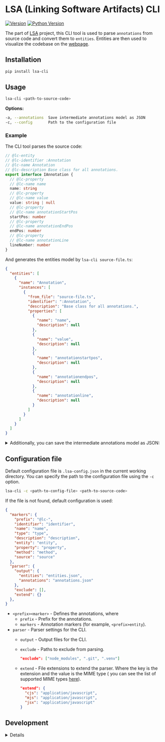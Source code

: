 # LSA (Linking Software Artifacts) CLI

[![Version](https://img.shields.io/pypi/v/lsa-cli?logo=pypi)](https://pypi.org/project/lsa-cli)
[![Python Version](https://img.shields.io/pypi/pyversions/lsa-cli?logo=python&logoColor=white)](https://pypi.org/project/lsa-cli)

The part of [LSA](https://github.com/MarkSeliverstov/MFF-bachelor-work) project,
this CLI tool is used to parse `annotations` from source code and convert them
to `entities`. Entities are then used to visualize the codebase on the
[webpage](https://markseliverstov.github.io/MFF-bachelor-work).

## Installation

```bash
pip install lsa-cli
```

## Usage

```bash
lsa-cli <path-to-source-code>
```

**Options:**

```bash
-a, --annotations  Save intermediate annotations model as JSON
-c, --config       Path to the configuration file
```

### Example

The CLI tool parses the source code:

```typescript
// @lc-entity
// @lc-identifier :Annotation
// @lc-name Annotation
// @lc-description Base class for all annotations.
export interface IAnnotation {
  // @lc-property
  // @lc-name name
  name: string
  // @lc-property
  // @lc-name value
  value: string | null
  // @lc-property
  // @lc-name annotationStartPos
  startPos: number
  // @lc-property
  // @lc-name annotationEndPos
  endPos: number
  // @lc-property
  // @lc-name annotationLine
  lineNumber: number
}
```

And generates the entities model by `lsa-cli source-file.ts`:

```json
{
  "entities": [
    {
      "name": "Annotation",
      "instances": [
        {
          "from_file": "source-file.ts",
          "identifier": ":Annotation",
          "description": "Base class for all annotations.",
          "properties": [
            {
              "name": "name",
              "description": null
            },
            {
              "name": "value",
              "description": null
            },
            {
              "name": "annotationstartpos",
              "description": null
            },
            {
              "name": "annotationendpos",
              "description": null
            },
            {
              "name": "annotationline",
              "description": null
            }
          ]
        }
      ]
    }
  ]
}
```

<details>
<summary>
Additionally, you can save the intermediate annotations model as JSON:
</summary>

```json
{
    "filesAnnotations": [
        {
            "relativeFilePath": "./source-file.ts",
            "annotations": [
                {
                    "name": "entity",
                    "value": null,
                    "lineNumber": 1
                },
                {
                    "name": "identifier",
                    "value": ":Annotation",
                    "lineNumber": 2
                },
                {
                    "name": "name",
                    "value": "Annotation",
                    "lineNumber": 3
                },
        ...
```

</details>

## Configuration file

Default configuration file is `.lsa-config.json` in the current working directory.
You can specify the path to the configuration file using the `-c` option.

```bash
lsa-cli -c <path-to-config-file> <path-to-source-code>
```

If the file is not found, default configuration is used:

```json
{
  "markers": {
    "prefix": "@lc-",
    "identifier": "identifier",
    "name": "name",
    "type": "type",
    "description": "description",
    "entity": "entity",
    "property": "property",
    "method": "method",
    "source": "source"
  },
  "parser": {
    "output": {
      "entities": "entities.json",
      "annotations": "annotations.json"
    },
    "exclude": [],
    "extend": {}
  },
}
```

- `<prefix><marker>` - Defines the annotations, where
  - `prefix` - Prefix for the annotations.
  - `markers` - Annotation markers (for example, `<prefix>entity`).
- `parser` - Parser settings for the CLI.
  - `output` - Output files for the CLI.
  - `exclude` - Paths to exclude from parsing.

    ```json
    "exclude": ["node_modules", ".git", ".venv"]
    ```

  - `extend` - File extensions to extend the parser. Where the key is the
    extension and the value is the MIME type ( you can see the list of supported
    MIME types [here](https://github.com/jeanralphaviles/comment_parser)).

    ```json
    "extend": {
      "cjs": "application/javascript",
      "mjs": "application/javascript",
      "jsx": "application/javascript"
    }
    ```

## Development

<details>

### Installation

```bash
poetry install
```

### Usage

```bash
poetry run lsa-cli
```

### Testing

```bash
pytest -c pyproject.toml
```

### Formatting

```bash
poetry run poe format-code
```

### Pre-commit

```bash
poetry shell
pre-commit install
```

</details>
